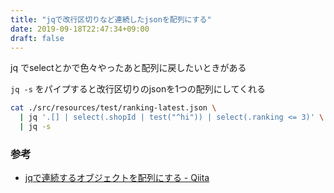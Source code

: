 ```yaml
---
title: "jqで改行区切りなど連続したjsonを配列にする"
date: 2019-09-18T22:47:34+09:00
draft: false
---
```


jq でselectとかで色々やったあと配列に戻したいときがある

`jq -s` をパイプすると改行区切りのjsonを1つの配列にしてくれる

```bash
cat ./src/resources/test/ranking-latest.json \
  | jq '.[] | select(.shopId | test("^hi")) | select(.ranking <= 3)' \
  | jq -s
```


### 参考

- [jqで連続するオブジェクトを配列にする - Qiita](https://qiita.com/eielh/items/aff045e1689be8e89972)
